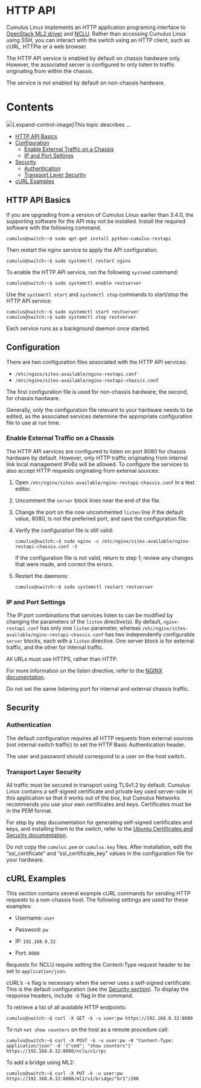 # HTTP API

Cumulus Linux implements an HTTP application programing interface to
[OpenStack ML2 driver](OpenStack_Neutron_ML2_and_Cumulus_Linux) and
[NCLU](Network_Command_Line_Utility_-_NCLU). Rather than accessing
Cumulus Linux using SSH, you can interact with the switch using an HTTP
client, such as cURL, HTTPie or a web browser.

The HTTP API service is enabled by default on chassis hardware only.
However, the associated server is configured to only listen to traffic
originating from within the chassis.

The service is not enabled by default on non-chassis hardware.

# Contents

![](images/icons/grey_arrow_down.png){.expand-control-image}This topic
describes ...

-   [HTTP API Basics](#HTTPAPI-HTTPAPIBasics)
-   [Configuration](#HTTPAPI-Configuration)
    -   [Enable External Traffic on a
        Chassis](#HTTPAPI-EnableExternalTrafficonaChassis)
    -   [IP and Port Settings](#HTTPAPI-IPandPortSettings)
-   [Security](#HTTPAPI-securitySecurity)
    -   [Authentication](#HTTPAPI-Authentication)
    -   [Transport Layer Security](#HTTPAPI-TransportLayerSecurity)
-   [cURL Examples](#HTTPAPI-cURLExamples)

## HTTP API Basics

If you are upgrading from a version of Cumulus Linux earlier than 3.4.0,
the supporting software for the API may not be installed. Install the
required software with the following command.

``` text
cumulus@switch:~$ sudo apt-get install python-cumulus-restapi
```

Then restart the nginx service to apply the API configuration.

``` plain
cumulus@switch:~$ sudo systemctl restart nginx
```

To enable the HTTP API service, run the following `systemd` command:

``` text
cumulus@switch:~$ sudo systemctl enable restserver
```

Use the `systemctl start` and `systemctl stop` commands to start/stop
the HTTP API service:

``` text
cumulus@switch:~$ sudo systemctl start restserver
cumulus@switch:~$ sudo systemctl stop restserver
```

Each service runs as a background daemon once started.

## Configuration

There are two configuration files associated with the HTTP API services:

-   `/etc/nginx/sites-available/nginx-restapi.conf`
-   `/etc/nginx/sites-available/nginx-restapi-chassis.conf`

The first configuration file is used for non-chassis hardware; the
second, for chassis hardware.

Generally, only the configuration file relevant to your hardware needs
to be edited, as the associated services determine the appropriate
configuration file to use at run time.

### Enable External Traffic on a Chassis

The HTTP API services are configured to listen on port 8080 for chassis
hardware by default. However, only HTTP traffic originating from
internal link local management IPv6s will be allowed. To configure the
services to also accept HTTP requests originating from external sources:

1.  Open `/etc/nginx/sites-available/nginx-restapi-chassis.conf` in a
    text editor.

2.  Uncomment the `server` block lines near the end of the file.

3.  Change the port on the now uncommented `listen` line if the default
    value, 8080, is not the preferred port, and save the configuration
    file.

4.  Verify the configuration file is still valid:

    ``` text
    cumulus@switch:~$ sudo nginx -c /etc/nginx/sites-available/nginx-restapi-chassis.conf -t
    ```

    If the configuration file is not valid, return to step 1; review any
    changes that were made, and correct the errors.

5.  Restart the daemons:

    ``` text
    cumulus@switch:~$ sudo systemctl restart restserver
    ```

### IP and Port Settings

The IP:port combinations that services listen to can be modified by
changing the parameters of the `listen` directive(s). By default,
`nginx-restapi.conf` has only one `listen` parameter, whereas
`/etc/nginx/sites-available/nginx-restapi-chassis.conf` has two
independently configurable `server` blocks, each with a `listen`
directive. One server block is for external traffic, and the other for
internal traffic.

All URLs must use HTTPS, rather than HTTP.

For more information on the listen directive, refer to the [NGINX
documentation](https://nginx.org/en/docs/http/ngx_http_core_module.html#listen).

Do not set the same listening port for internal and external chassis
traffic.

## Security

### Authentication

The default configuration requires all HTTP requests from external
sources (not internal switch traffic) to set the HTTP Basic
Authentication header.

The user and password should correspond to a user on the host switch.

### Transport Layer Security

All traffic must be secured in transport using TLSv1.2 by default.
Cumulus Linux contains a self-signed certificate and private key used
server-side in this application so that it works out of the box, but
Cumulus Networks recommends you use your own certificates and keys.
Certificates must be in the PEM format.

For step by step documentation for generating self-signed certificates
and keys, and installing them to the switch, refer to the [Ubuntu
Certificates and Security
documentation](https://help.ubuntu.com/lts/serverguide/certificates-and-security.html).

Do not copy the `cumulus.pem` or `cumulus.key` files. After
installation, edit the “ssl\_certificate” and “ssl\_certificate\_key”
values in the configuration file for your hardware.

## cURL Examples

This section contains several example cURL commands for sending HTTP
requests to a non-chassis host. The following settings are used for
these examples:

-   Username: `user`

-   Password: `pw`

-   IP: `192.168.0.32`

-   Port: `8080`

Requests for NCLU require setting the Content-Type request header to be
set to `application/json`.

cURL’s `-k` flag is necessary when the server uses a self-signed
certificate. This is the default configuration (see the [Security
section](#HTTPAPI-security)). To display the response headers, include
`-D` flag in the command.

To retrieve a list of all available HTTP endpoints:

``` text
cumulus@switch:~$ curl -X GET -k -u user:pw https://192.168.0.32:8080
```

To run `net show counters` on the host as a remote procedure call:

``` text
cumulus@switch:~$ curl -X POST -k -u user:pw -H "Content-Type: application/json" -d '{"cmd": "show counters"}' https://192.168.0.32:8080/nclu/v1/rpc
```

To add a bridge using ML2:

``` text
cumulus@switch:~$ curl -X PUT -k -u user:pw https://192.168.0.32:8080/ml2/v1/bridge/"br1"/200
```
